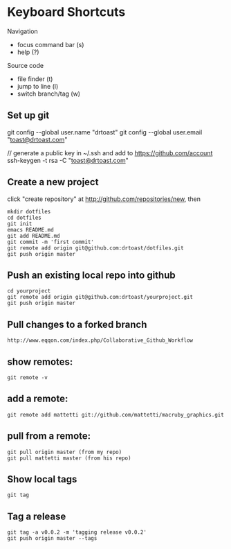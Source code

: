 # Keyboard Shortcuts

Navigation

* focus command bar (s)
* help (?)

Source code

* file finder (t)
* jump to line (l)
* switch branch/tag (w)


## Set up git

git config --global user.name "drtoast"
git config --global user.email "toast@drtoast.com"

// generate a public key in ~/.ssh and add to https://github.com/account
ssh-keygen -t rsa -C "toast@drtoast.com"


## Create a new project

click "create repository" at http://github.com/repositories/new, then

    mkdir dotfiles
    cd dotfiles
    git init
    emacs README.md
    git add README.md
    git commit -m 'first commit'
    git remote add origin git@github.com:drtoast/dotfiles.git
    git push origin master

## Push an existing local repo into github

    cd yourproject
    git remote add origin git@github.com:drtoast/yourproject.git
    git push origin master

## Pull changes to a forked branch

    http://www.eqqon.com/index.php/Collaborative_Github_Workflow

## show remotes:

    git remote -v

## add a remote:

    git remote add mattetti git://github.com/mattetti/macruby_graphics.git

## pull from a remote:

    git pull origin master (from my repo)
    git pull mattetti master (from his repo)

## Show local tags

    git tag

## Tag a release

    git tag -a v0.0.2 -m 'tagging release v0.0.2'
    git push origin master --tags
